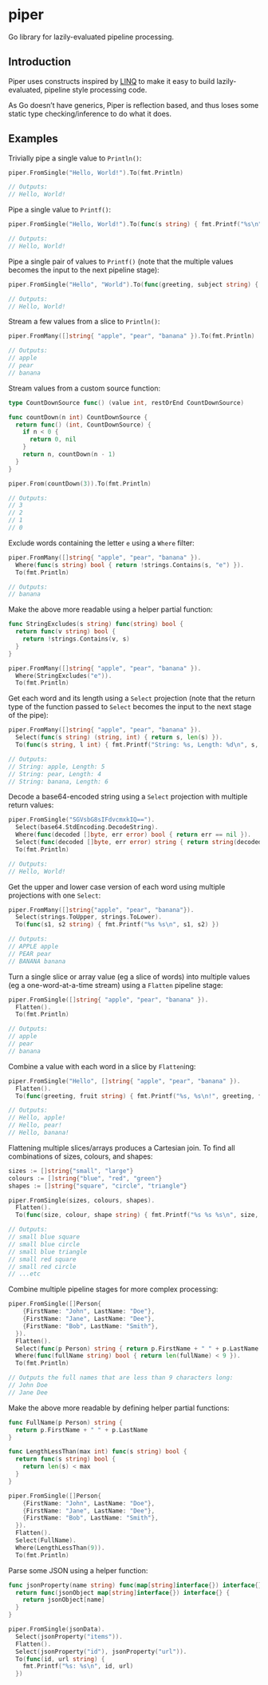 # piper
Go library for lazily-evaluated pipeline processing.

## Introduction

Piper uses constructs inspired by [LINQ](https://en.wikipedia.org/wiki/Language_Integrated_Query) to make it easy to build lazily-evaluated, pipeline style processing code.

As Go doesn’t have generics, Piper is reflection based, and thus loses some static type checking/inference to do what it does.


## Examples

Trivially pipe a single value to `Println()`:

```go
piper.FromSingle("Hello, World!").To(fmt.Println)

// Outputs:
// Hello, World!
```

Pipe a single value to `Printf()`:

```go
piper.FromSingle("Hello, World!").To(func(s string) { fmt.Printf("%s\n", s) })

// Outputs:
// Hello, World!
```

Pipe a single pair of values to `Printf()` (note that the multiple values becomes the input to the next pipeline stage):

```go
piper.FromSingle("Hello", "World").To(func(greeting, subject string) { fmt.Printf("%s, %s!\n", greeting, subject) })

// Outputs:
// Hello, World!
```

Stream a few values from a slice to `Println()`:

```go
piper.FromMany([]string{ "apple", "pear", "banana" }).To(fmt.Println)

// Outputs:
// apple
// pear
// banana
```

Stream values from a custom source function:

```go
type CountDownSource func() (value int, restOrEnd CountDownSource)

func countDown(n int) CountDownSource {
  return func() (int, CountDownSource) {
    if n < 0 {
      return 0, nil
    }
    return n, countDown(n - 1)
  }
}

piper.From(countDown(3)).To(fmt.Println)

// Outputs:
// 3
// 2
// 1
// 0
```

Exclude words containing the letter `e` using a `Where` filter:

```go
piper.FromMany([]string{ "apple", "pear", "banana" }).
  Where(func(s string) bool { return !strings.Contains(s, "e") }).
  To(fmt.Println)

// Outputs:
// banana
```

Make the above more readable using a helper partial function:

```go
func StringExcludes(s string) func(string) bool {
  return func(v string) bool {
    return !strings.Contains(v, s)
  }
}

piper.FromMany([]string{ "apple", "pear", "banana" }).
  Where(StringExcludes("e")).
  To(fmt.Println)
```

Get each word and its length using a `Select` projection (note that the return type of the function passed to `Select` becomes the input to the next stage of the pipe):

```go
piper.FromMany([]string{ "apple", "pear", "banana" }).
  Select(func(s string) (string, int) { return s, len(s) }).
  To(func(s string, l int) { fmt.Printf("String: %s, Length: %d\n", s, l) })

// Outputs:
// String: apple, Length: 5
// String: pear, Length: 4
// String: banana, Length: 6
```

Decode a base64-encoded string using a `Select` projection with multiple return values:

```go
piper.FromSingle("SGVsbG8sIFdvcmxkIQ==").
  Select(base64.StdEncoding.DecodeString).
  Where(func(decoded []byte, err error) bool { return err == nil }).
  Select(func(decoded []byte, err error) string { return string(decoded) }).
  To(fmt.Println)

// Outputs:
// Hello, World!
```

Get the upper and lower case version of each word using multiple projections with one `Select`:

```go
piper.FromMany([]string{"apple", "pear", "banana"}).
  Select(strings.ToUpper, strings.ToLower).
  To(func(s1, s2 string) { fmt.Printf("%s %s\n", s1, s2) })

// Outputs:
// APPLE apple
// PEAR pear
// BANANA banana
```

Turn a single slice or array value (eg a slice of words) into multiple values (eg a one-word-at-a-time stream) using a `Flatten` pipeline stage:

```go
piper.FromSingle([]string{ "apple", "pear", "banana" }).
  Flatten().
  To(fmt.Println)

// Outputs:
// apple
// pear
// banana
```

Combine a value with each word in a slice by `Flatten`ing:

```go
piper.FromSingle("Hello", []string{ "apple", "pear", "banana" }).
  Flatten().
  To(func(greeting, fruit string) { fmt.Printf("%s, %s\n!", greeting, fruit) })

// Outputs:
// Hello, apple!
// Hello, pear!
// Hello, banana!
```

Flattening multiple slices/arrays produces a Cartesian join. To find all combinations of sizes, colours, and shapes:

```go
sizes := []string{"small", "large"}
colours := []string{"blue", "red", "green"}
shapes := []string{"square", "circle", "triangle"}

piper.FromSingle(sizes, colours, shapes).
  Flatten().
  To(func(size, colour, shape string) { fmt.Printf("%s %s %s\n", size, color, shape) })

// Outputs:
// small blue square
// small blue circle
// small blue triangle
// small red square
// small red circle
// ...etc
```

Combine multiple pipeline stages for more complex processing:

```go
piper.FromSingle([]Person{
    {FirstName: "John", LastName: "Doe"},
    {FirstName: "Jane", LastName: "Dee"},
    {FirstName: "Bob", LastName: "Smith"},
  }).
  Flatten().
  Select(func(p Person) string { return p.FirstName + " " + p.LastName }).
  Where(func(fullName string) bool { return len(fullName) < 9 }).
  To(fmt.Println)

// Outputs the full names that are less than 9 characters long:
// John Doe
// Jane Dee
```

Make the above more readable by defining helper partial functions:

```go
func FullName(p Person) string {
  return p.FirstName + " " + p.LastName
}

func LengthLessThan(max int) func(s string) bool {
  return func(s string) bool {
    return len(s) < max
  }
}

piper.FromSingle([]Person{
    {FirstName: "John", LastName: "Doe"},
    {FirstName: "Jane", LastName: "Dee"},
    {FirstName: "Bob", LastName: "Smith"},
  }).
  Flatten().
  Select(FullName).
  Where(LengthLessThan(9)).
  To(fmt.Println)
```

Parse some JSON using a helper function:

```go
func jsonProperty(name string) func(map[string]interface{}) interface{} {
  return func(jsonObject map[string]interface{}) interface{} {
    return jsonObject[name]
  }
}

piper.FromSingle(jsonData).
  Select(jsonProperty("items")).
  Flatten().
  Select(jsonProperty("id"), jsonProperty("url")).
  To(func(id, url string) {
    fmt.Printf("%s: %s\n", id, url)
  })
```
